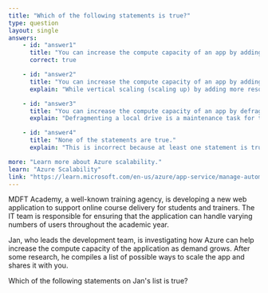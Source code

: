 ```yaml
---
title: "Which of the following statements is true?"
type: question
layout: single
answers:
    - id: "answer1"
      title: "You can increase the compute capacity of an app by adding instances of the app."
      correct: true

    - id: "answer2"
      title: "You can increase the compute capacity of an app by adding memory to an instance of the app."
      explain: "While vertical scaling (scaling up) by adding more resources like memory to an instance is possible in Azure, this statement is incorrect in the context of the question. Adding memory to a single instance does not directly increase the compute (CPU) capacity of the app."

    - id: "answer3"
      title: "You can increase the compute capacity of an app by defragmenting the local drive."
      explain: "Defragmenting a local drive is a maintenance task for traditional hard drives and has no direct impact on the compute capacity of a cloud application. In Azure, compute capacity is managed through scaling resources, not through disk maintenance."

    - id: "answer4"
      title: "None of the statements are true."
      explain: "This is incorrect because at least one statement is true - you can increase compute capacity by adding instances of the app (horizontal scaling)."

more: "Learn more about Azure scalability."
learn: "Azure Scalability"
link: "https://learn.microsoft.com/en-us/azure/app-service/manage-automatic-scaling"
---
```

MDFT Academy, a well-known training agency, is developing a new web application to support online course delivery for students and trainers. The IT team is responsible for ensuring that the application can handle varying numbers of users throughout the academic year.

Jan, who leads the development team, is investigating how Azure can help increase the compute capacity of the application as demand grows. After some research, he compiles a list of possible ways to scale the app and shares it with you.

Which of the following statements on Jan's list is true?
